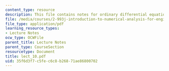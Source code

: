 ```yaml
---
content_type: resource
description: This file contains notes for ordinary differential equations.
file: /media/courses/2-993j-introduction-to-numerical-analysis-for-engineering-13-002j-spring-2005/35f6d3f7c5fec6c8b26871ae86800702_lect_10.pdf
file_type: application/pdf
learning_resource_types:
- Lecture Notes
ocw_type: OCWFile
parent_title: Lecture Notes
parent_type: CourseSection
resourcetype: Document
title: lect_10.pdf
uid: 35f6d3f7-c5fe-c6c8-b268-71ae86800702
---
```

